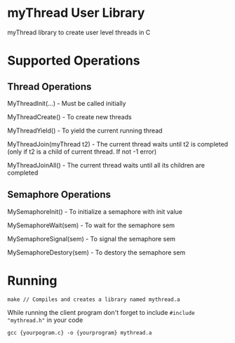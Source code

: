 # myThread User Library
myThread library to create user level threads in C

Supported Operations
====================
Thread Operations
-----------------
MyThreadInit(...) - Must be called initially

MyThreadCreate() - To create new threads

MyThreadYield() - To yield the current running thread

MyThreadJoin(myThread t2) - The current thread waits until t2 is completed (only if t2 is a child of current thread. If not -1 error)

MyThreadJoinAll() - The current thread waits until all its children are completed
 
 
Semaphore Operations
--------------------
MySemaphoreInit() - To initialize a semaphore with init value

MySemaphoreWait(sem) - To wait for the semaphore sem

MySemaphoreSignal(sem) - To signal the semaphore sem

MySemaphoreDestory(sem) - To destory the semaphore sem


Running
=======
    make // Compiles and creates a library named mythread.a

While running the client program don't forget to include `#include "mythread.h"` in your code

    gcc {yourpogram.c} -o {yourprogram} mythread.a
     
